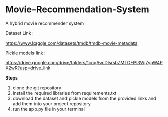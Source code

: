 # Movie-Recommendation-System

A hybrid movie recommender system

Dataset Link :

https://www.kaggle.com/datasets/tmdb/tmdb-movie-metadata

Pickle models link :

https://drive.google.com/drive/folders/1coqAvcDlsrsbZMTOFPl3Wj7ypW4PX2wR?usp=drive_link

**Steps**

1. clone the git repository
2. install the required libraries from requirements.txt
3. download the dataset and pickle models from the provided links and add them into your project repository
4. run the app.py file in your terminal